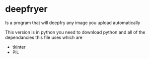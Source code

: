 # deepfryer
Is a program that will deepfry any image you upload automatically

This version is in python you need to download python and all of the dependancies this file uses which are
- tkinter
- PIL
